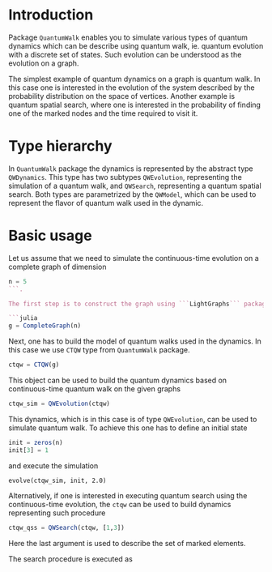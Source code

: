 # Introduction

Package ```QuantumWalk``` enables you to simulate various types of quantum
dynamics which can be describe using quantum walk, ie. quantum evolution with a
discrete set of states. Such evolution can be understood as the evolution on a
graph.

The simplest example of quantum dynamics on a graph is quantum walk. In this
case one is interested in the evolution of the system described by the
probability distribution on the space of vertices. Another example is quantum
spatial search, where one is interested in the probability of finding one of the
marked nodes and the time required to visit it.

# Type hierarchy

In ```QuantumWalk``` package the dynamics is represented by the abstract type
```QWDynamics```. This type has two subtypes ```QWEvolution```, representing the
simulation of a quantum walk, and ```QWSearch```, representing a quantum
spatial search. Both types are parametrized by the ```QWModel```, which can be
used to represent the flavor of quantum walk used in the dynamic.

# Basic usage

Let us assume that we need to simulate the continuous-time evolution on a
complete graph of dimension
```julia
n = 5
```.

The first step is to construct the graph using ```LightGraphs``` package.

```julia
g = CompleteGraph(n)
```

Next, one has to build the model of quantum walks used in the dynamics. In this
case we use ```CTQW``` type from ```QuantumWalk``` package.

```julia
ctqw = CTQW(g)
```

This object can be used to build the quantum dynamics based on continuous-time
quantum walk on the given graphs
```julia
ctqw_sim = QWEvolution(ctqw)
```
This dynamics, which is in this case is of type ```QWEvolution```, can be used
to simulate quantum walk. To achieve this one has to define an initial state
```julia
init = zeros(n)
init[3] = 1
```
and execute the simulation
```
evolve(ctqw_sim, init, 2.0)
```

Alternatively, if one is interested in executing quantum search using the
continuous-time evolution, the ```ctqw``` can be used to build dynamics
representing such procedure
```julia
ctqw_qss = QWSearch(ctqw, [1,3])
```
Here the last argument is used to describe the set of marked elements.

The search procedure is executed as
```julia
```
